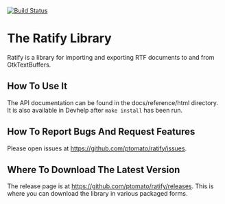 [![Build Status](https://travis-ci.org/ptomato/ratify.png?branch=master)](https://travis-ci.org/ptomato/ratify)

# The Ratify Library #

Ratify is a library for importing and exporting RTF documents to and
from GtkTextBuffers.

## How To Use It ##

The API documentation can be found in the docs/reference/html directory.
It is also available in Devhelp after `make install` has been run.

## How To Report Bugs And Request Features ##

Please open issues at <https://github.com/ptomato/ratify/issues>.

## Where To Download The Latest Version ##

The release page is at <https://github.com/ptomato/ratify/releases>.
This is where you can download the library in various packaged forms.
